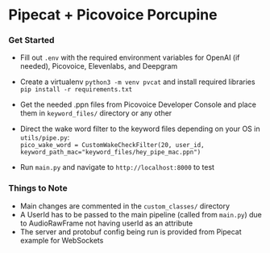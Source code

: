 # Pipecat + Picovoice Porcupine

### Get Started

- Fill out `.env` with the required environment variables for OpenAI (if needed), Picovoice, Elevenlabs, and Deepgram
- Create a virtualenv `python3 -m venv pvcat` and install required libraries `pip install -r requirements.txt`
- Get the needed .ppn files from Picovoice Developer Console and place them in `keyword_files/` directory or any other
- Direct the wake word filter to the keyword files depending on your OS in `utils/pipe.py`: <br>
  `pico_wake_word = CustomWakeCheckFilter(20, user_id, keyword_path_mac="keyword_files/hey_pipe_mac.ppn")`

- Run `main.py` and navigate to `http://localhost:8000` to test


### Things to Note
- Main changes are commented in the `custom_classes/` directory
- A UserId has to be passed to the main pipeline (called from `main.py`) due to AudioRawFrame not having userId as an attribute
- The server and protobuf config being run is provided from Pipecat example for WebSockets 
